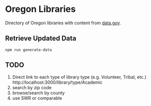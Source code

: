 # Oregon Libraries

Directory of Oregon libraries with content from [data.gov](https://catalog.data.gov/dataset/oregon-library-directory).

## Retrieve Updated Data

    npm run generate-data

## TODO
1. Direct link to each type of library type (e.g. Volunteer, Tribal, etc.)
   http://localhost:3000/library/type/Academic
2. search by zip code
3. browse/search by county
4. use SWR or comparable

